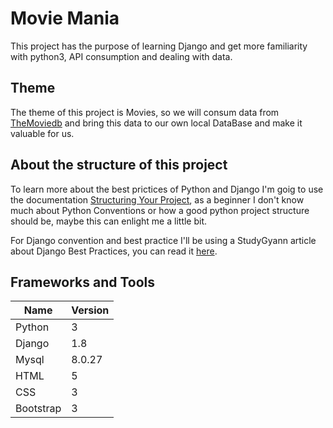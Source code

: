 # Movie Mania

This project has the purpose of learning Django and get more familiarity with python3, API consumption and dealing with data. 

## Theme

The theme of this project is Movies, so we will consum data from 
[TheMoviedb](https://www.themoviedb.org/) and bring this data to our own local DataBase and make it valuable for us. 


## About the structure of this project

To learn more about the best prictices of Python and Django I'm goig to use the documentation [Structuring Your Project](https://docs.python-guide.org/writing/structure/), as a beginner I don't know much about Python Conventions or how a good python project structure should be, maybe this can enlight me a little bit. 

For Django convention and best practice I'll be using a StudyGyann article about Django Best Practices, you can read it [here](https://studygyaan.com/django/best-practice-to-structure-django-project-directories-and-files#:~:text=The%20way%20I%20like%20to,content%20in%20the%20media%20folder.&text=If%20playback%20doesn't%20begin%20shortly%2C%20try%20restarting%20your%20device.).

## Frameworks and Tools

|Name |Version|
|-----|--------|
|Python|3       |
|Django  |1.8   |
|Mysql  |8.0.27 |
|HTML  |5   |
|CSS  |3   |
|Bootstrap  |3  |